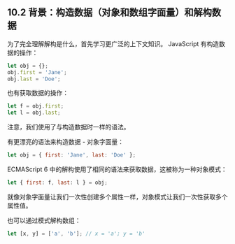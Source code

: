 ## 10.2 背景：构造数据（对象和数组字面量）和解构数据

为了完全理解解构是什么，首先学习更广泛的上下文知识。 JavaScript 有构造数据的操作：

```js
let obj = {};
obj.first = 'Jane';
obj.last = 'Doe';
```

也有获取数据的操作：

```js
let f = obj.first;
let l = obj.last;
```

注意，我们使用了与构造数据时一样的语法。

有更漂亮的语法来构造数据 - 对象字面量：

```js
let obj = { first: 'Jane', last: 'Doe' };
```

ECMAScript 6 中的解构使用了相同的语法来获取数据，这被称为一种对象模式：

```js
let { first: f, last: l } = obj;
```

就像对象字面量让我们一次性创建多个属性一样，对象模式让我们一次性获取多个属性值。

也可以通过模式解构数组：

```js
let [x, y] = ['a', 'b']; // x = 'a'; y = 'b'
```

